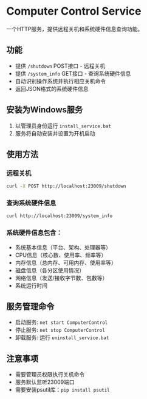 # Computer Control Service

一个HTTP服务，提供远程关机和系统硬件信息查询功能。

## 功能
- 提供 `/shutdown` POST接口 - 远程关机
- 提供 `/system_info` GET接口 - 查询系统硬件信息
- 自动识别操作系统并执行相应关机命令
- 返回JSON格式的系统硬件信息

## 安装为Windows服务

1. 以管理员身份运行 `install_service.bat`
2. 服务将自动安装并设置为开机启动

## 使用方法

### 远程关机
```bash
curl -X POST http://localhost:23009/shutdown
```

### 查询系统硬件信息
```bash
curl http://localhost:23009/system_info
```

### 系统硬件信息包含：
- 系统基本信息（平台、架构、处理器等）
- CPU信息（核心数、使用率、频率等）
- 内存信息（总内存、可用内存、使用率等）
- 磁盘信息（各分区使用情况）
- 网络信息（发送/接收字节数、包数等）
- 系统运行时间

## 服务管理命令
- 启动服务: `net start ComputerControl`
- 停止服务: `net stop ComputerControl`
- 卸载服务: 运行 `uninstall_service.bat`

## 注意事项
- 需要管理员权限执行关机命令
- 服务默认监听23009端口
- 需要安装psutil库：`pip install psutil`
